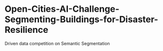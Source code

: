 # Open-Cities-AI-Challenge-Segmenting-Buildings-for-Disaster-Resilience
Driven data competition on Semantic Segmentation
